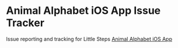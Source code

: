 # Animal Alphabet iOS App Issue Tracker

Issue reporting and tracking for Little Steps [Animal Alphabet iOS App](https://itunes.apple.com/us/app/animal-alphabet-learning-for/id1124493289?ls=1&mt=8)
